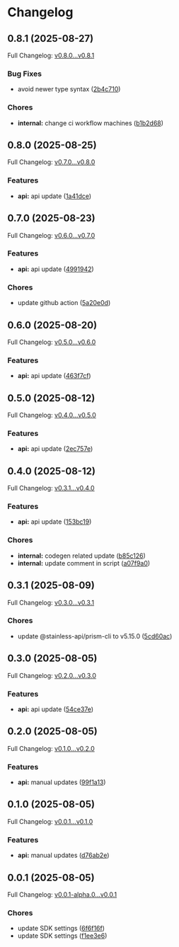 # Changelog

## 0.8.1 (2025-08-27)

Full Changelog: [v0.8.0...v0.8.1](https://github.com/evrimai/cartography-client/compare/v0.8.0...v0.8.1)

### Bug Fixes

* avoid newer type syntax ([2b4c710](https://github.com/evrimai/cartography-client/commit/2b4c710297b5d4b7f233c7e868933d508f47afa2))


### Chores

* **internal:** change ci workflow machines ([b1b2d68](https://github.com/evrimai/cartography-client/commit/b1b2d68da44ce55d83cf66a32c01cbc141d5c5fd))

## 0.8.0 (2025-08-25)

Full Changelog: [v0.7.0...v0.8.0](https://github.com/evrimai/cartography-client/compare/v0.7.0...v0.8.0)

### Features

* **api:** api update ([1a41dce](https://github.com/evrimai/cartography-client/commit/1a41dce5f3515b85d5e12fa3be3ae24331fb49a3))

## 0.7.0 (2025-08-23)

Full Changelog: [v0.6.0...v0.7.0](https://github.com/evrimai/cartography-client/compare/v0.6.0...v0.7.0)

### Features

* **api:** api update ([4991942](https://github.com/evrimai/cartography-client/commit/4991942007689cf9ce15a562b7b7346c7c6d4554))


### Chores

* update github action ([5a20e0d](https://github.com/evrimai/cartography-client/commit/5a20e0d72f059a5375b023aa099ad42712ad6468))

## 0.6.0 (2025-08-20)

Full Changelog: [v0.5.0...v0.6.0](https://github.com/evrimai/cartography-client/compare/v0.5.0...v0.6.0)

### Features

* **api:** api update ([463f7cf](https://github.com/evrimai/cartography-client/commit/463f7cf4912d177044712520fb2310c13367912e))

## 0.5.0 (2025-08-12)

Full Changelog: [v0.4.0...v0.5.0](https://github.com/evrimai/cartography-client/compare/v0.4.0...v0.5.0)

### Features

* **api:** api update ([2ec757e](https://github.com/evrimai/cartography-client/commit/2ec757e00ad59797ba75e34be63bb185471a32c2))

## 0.4.0 (2025-08-12)

Full Changelog: [v0.3.1...v0.4.0](https://github.com/evrimai/cartography-client/compare/v0.3.1...v0.4.0)

### Features

* **api:** api update ([153bc19](https://github.com/evrimai/cartography-client/commit/153bc192d14eb79fdfa4f145993aebbf15e5c36d))


### Chores

* **internal:** codegen related update ([b85c126](https://github.com/evrimai/cartography-client/commit/b85c12659f0b39c6199de08fe7056c7e99b1f02c))
* **internal:** update comment in script ([a07f9a0](https://github.com/evrimai/cartography-client/commit/a07f9a0d031cd204b36c9809aa836a41141e1f75))

## 0.3.1 (2025-08-09)

Full Changelog: [v0.3.0...v0.3.1](https://github.com/evrimai/cartography-client/compare/v0.3.0...v0.3.1)

### Chores

* update @stainless-api/prism-cli to v5.15.0 ([5cd60ac](https://github.com/evrimai/cartography-client/commit/5cd60acb8f0654f9b86003f311aaeab26c0a63aa))

## 0.3.0 (2025-08-05)

Full Changelog: [v0.2.0...v0.3.0](https://github.com/evrimai/cartography-client/compare/v0.2.0...v0.3.0)

### Features

* **api:** api update ([54ce37e](https://github.com/evrimai/cartography-client/commit/54ce37edecc328ec401a24e9ef4c8631086a2e23))

## 0.2.0 (2025-08-05)

Full Changelog: [v0.1.0...v0.2.0](https://github.com/evrimai/cartography-client/compare/v0.1.0...v0.2.0)

### Features

* **api:** manual updates ([99f1a13](https://github.com/evrimai/cartography-client/commit/99f1a133c89c4ed7d5fba0836aad152c775d8274))

## 0.1.0 (2025-08-05)

Full Changelog: [v0.0.1...v0.1.0](https://github.com/evrimai/cartography-client/compare/v0.0.1...v0.1.0)

### Features

* **api:** manual updates ([d76ab2e](https://github.com/evrimai/cartography-client/commit/d76ab2e066b6aeda4e772d8d56bd06bb934bba20))

## 0.0.1 (2025-08-05)

Full Changelog: [v0.0.1-alpha.0...v0.0.1](https://github.com/evrimai/cartography-client/compare/v0.0.1-alpha.0...v0.0.1)

### Chores

* update SDK settings ([6f6f16f](https://github.com/evrimai/cartography-client/commit/6f6f16ff247068a3c7a634f0846bb8efc7fec0e9))
* update SDK settings ([f1ee3e6](https://github.com/evrimai/cartography-client/commit/f1ee3e6f47aaade030da77c1864e42054adee06c))
